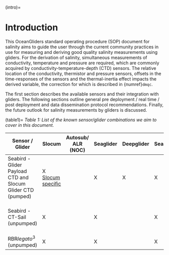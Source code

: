 (intro)=
# Introduction

This OceanGliders standard operating procedure (SOP) document for salinity aims to guide the user through the current community practices in use for measuring and deriving good quality salinity measurements using gliders. For the derivation of salinity, simultaneous measurements of conductivity, temperature and pressure are required, which are commonly acquired by conductivity-temperature-depth (CTD) sensors. The relative location of the conductivity, thermistor and pressure sensors, offsets in the time-responses of the sensors and the thermal-inertia effect impacts the derived variable, the correction for which is described in {numref}`dmqc`. 

The first section describes the available sensors and their integration with gliders. The following sections outline general pre deployment / real time / post deployment and data dissemination protocol recommendations. Finally, the future outlook for salinity measurements by gliders is discussed. 

(table1)=
*Table 1: List of the known sensor/glider combinations we aim to cover in this document.*

| Sensor / Glider  |  Slocum |  Autosub/ ALR (NOC) |  Seaglider | Deepglider  |  SeaExplorer |  Spray |  ATM Petrel |  Information |
|---|---|---|---|---|---|---|---|---|
| Seabird - Glider Payload CTD and Slocum Glider CTD (pumped) | X [Slocum specific](https://www.seabird.com/slocum-glider-ctd/product?id=60762467713)|   | X | X | X | X  |   | [Link](https://www.seabird.com/glider-payload-ctd-gpctd/product?id=60762467712#) |
| Seabird - CT-Sail  (unpumped) | X |   | X |   | X |   |    | CT-Sail (provided by Sea-Bird on request) |
| RBR*legato*<sup>3</sup> (unpumped) | X |   | X |   | X |   | X | [Link](https://rbr-global.com/products/oem/rbrlegato) |
